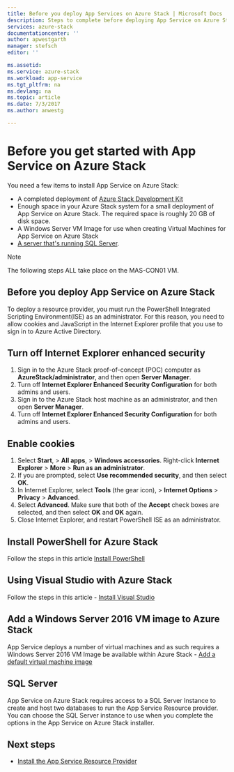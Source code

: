 ```yaml
---
title: Before you deploy App Services on Azure Stack | Microsoft Docs
description: Steps to complete before deploying App Service on Azure Stack
services: azure-stack
documentationcenter: ''
author: apwestgarth
manager: stefsch
editor: ''

ms.assetid: 
ms.service: azure-stack
ms.workload: app-service
ms.tgt_pltfrm: na
ms.devlang: na
ms.topic: article
ms.date: 7/3/2017
ms.author: anwestg

---
```

# Before you get started with App Service on Azure Stack

You need a few items to install App Service on Azure Stack:

- A completed deployment of [Azure Stack Development Kit](azure-stack-run-powershell-script.md)
- Enough space in your Azure Stack system for a small deployment of App Service on Azure Stack.  The required space is roughly 20 GB of disk space.
- A Windows Server VM Image for use when creating Virtual Machines for App Service on Azure Stack
- [A server that's running SQL Server](#SQL-Server).

>[!NOTE] 
> The following steps ALL take place on the MAS-CON01 VM.

## Before you deploy App Service on Azure Stack

To deploy a resource provider, you must run the PowerShell Integrated Scripting Environment(ISE) as an administrator. For this reason, you need to allow cookies and JavaScript in the Internet Explorer profile that you use to sign in to Azure Active Directory.

## Turn off Internet Explorer enhanced security

1.	Sign in to the Azure Stack proof-of-concept (POC) computer as **AzureStack/administrator**, and then open **Server Manager**.
2.	Turn off **Internet Explorer Enhanced Security Configuration** for both admins and users.
3.	Sign in to the Azure Stack host machine as an administrator, and then open **Server Manager**.
4.	Turn off **Internet Explorer Enhanced Security Configuration** for both admins and users.

## Enable cookies

1.	Select **Start**, > **All apps**, > **Windows accessories**. Right-click **Internet Explorer** > **More** > **Run as an administrator**.
2.	If you are prompted, select **Use recommended security**, and then select **OK**.
3.	In Internet Explorer, select **Tools** (the gear icon), > **Internet Options** > **Privacy** > **Advanced**.
4.	Select **Advanced**. Make sure that both of the **Accept** check boxes are selected, and then select **OK** and **OK** again.
5.	Close Internet Explorer, and restart PowerShell ISE as an administrator.

## Install PowerShell for Azure Stack

Follow the steps in this article [Install PowerShell](azure-stack-powershell-install.md)

## Using Visual Studio with Azure Stack

Follow the steps in this article - [Install Visual Studio](azure-stack-install-visual-studio.md)

## Add a Windows Server 2016 VM image to Azure Stack

App Service deploys a number of virtual machines and as such requires a Windows Server 2016 VM Image be available within Azure Stack - [Add a default virtual machine image](azure-stack-add-default-image.md)

## <a name="SQL-Server"></a>SQL Server

App Service on Azure Stack requires access to a SQL Server Instance to create and host two databases to run the App Service Resource provider.  You can choose the SQL Server instance to use when you complete the options in the App Service on Azure Stack installer.

## Next steps

- [Install the App Service Resource Provider](azure-stack-app-service-deploy.md)

<!--Image references-->
[1]: ./media/azure-stack-app-service-before-you-get-started/PSGallery.png
[2]: ./media/azure-stack-app-service-before-you-get-started/WebPI_InstalledProducts.png
